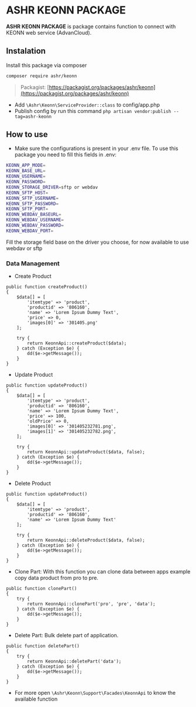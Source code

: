 # ASHR KEONN PACKAGE

**ASHR KEONN PACKAGE** is package contains function to connect with KEONN web service (AdvanCloud).

## Instalation

Install this package via composer

```bash
composer require ashr/keonn
```
> Packagist: [https://packagist.org/packages/ashr/keonn](https://packagist.org/packages/ashr/keonn)

* Add ```\Ashr\Keonn\ServiceProvider::class``` to config/app.php
* Publish config by run this command ```php artisan vendor:publish --tag=ashr-keonn```

## How to use
* Make sure the configurations is present in your .env file. To use this package you need to fill this fields in .env: 
```bash
KEONN_APP_MODE=
KEONN_BASE_URL=
KEONN_USERNAME=
KEONN_PASSWORD=
KEONN_STORAGE_DRIVER=sftp or webdav
KEONN_SFTP_HOST=
KEONN_SFTP_USERNAME=
KEONN_SFTP_PASSWORD=
KEONN_SFTP_PORT=
KEONN_WEBDAV_BASEURL=
KEONN_WEBDAV_USERNAME=
KEONN_WEBDAV_PASSWORD=
KEONN_WEBDAV_PORT=
```

Fill the storage field base on the driver you choose, for now available to use webdav or sftp

### Data Management

* Create Product
```
public function createProduct()
{
    $data[] = [
        'itemtype' => 'product',
        'productid' => '806160',
        'name' => 'Lorem Ipsum Dummy Text',
        'price' => 0,
        'images[0]' => '301405.png'
    ];

    try {
        return KeonnApi::createProduct($data);
    } catch (Exception $e) {
        dd($e->getMessage());
    }
}
```

* Update Product
```
public function updateProduct()
{
    $data[] = [
        'itemtype' => 'product',
        'productid' => '806160',
        'name' => 'Lorem Ipsum Dummy Text',
        'price' => 100,
        'oldPrice' => 0,
        'images[0]' => '301405232781.png',
        'images[1]' => '301405232782.png',
    ];

    try {
        return KeonnApi::updateProduct($data, false);
    } catch (Exception $e) {
        dd($e->getMessage());
    }
}
```

* Delete Product
```
public function updateProduct()
{
    $data[] = [
        'itemtype' => 'product',
        'productid' => '806160',
        'name' => 'Lorem Ipsum Dummy Text'
    ];

    try {
        return KeonnApi::deleteProduct($data, false);
    } catch (Exception $e) {
        dd($e->getMessage());
    }
}
```

* Clone Part: With this function you can clone data between apps example copy data product from pro to pre. 
```
public function clonePart()
{
    try {
        return KeonnApi::clonePart('pro', 'pre', 'data');
    } catch (Exception $e) {
        dd($e->getMessage());
    }
}
```

* Delete Part: Bulk delete part of application.
```
public function deletePart()
{
    try {
        return KeonnApi::deletePart('data');
    } catch (Exception $e) {
        dd($e->getMessage());
    }
}
```

* For more open ```\Ashr\Keonn\Support\Facades\KeonnApi``` to know the available function




